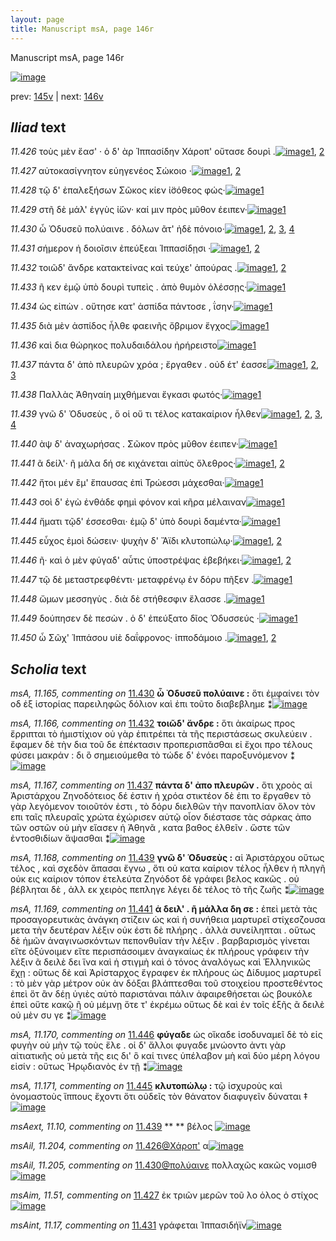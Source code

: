 ```yaml
---
layout: page
title: Manuscript msA, page 146r
---
```


Manuscript msA, page 146r

[![image](http://www.homermultitext.org/iipsrv?OBJ=IIP,1.0&FIF=/project/homer/pyramidal/deepzoom/hmt/vaimg/2017a/VA146RN_0318.tif&WID=100&CVT=JPEG)](http://www.homermultitext.org/ict2/?urn=urn:cite2:hmt:vaimg.2017a:VA146RN_0318)

prev:  [145v](../145v/) | next:  [146v](../146v/)

## *Iliad* text

*11.426* <a id="11.426"/> τοὺς μὲν ἔασ' · ὁ δ' ὰρ Ἱππασίδην Χάροπ' οὔτασε δουρὶ .[![image](http://www.homermultitext.org/iipsrv?OBJ=IIP,1.0&FIF=/project/homer/pyramidal/deepzoom/hmt/vaimg/2017a/VA146RN_0318.tif&RGN=0.162,0.202,0.467,0.027&WID=1000&CVT=JPEG)](http://www.homermultitext.org/ict2/?urn=urn:cite2:hmt:vaimg.2017a:VA146RN_0318@0.162,0.202,0.467,0.027)[1](#msAil_11.204), [2](#msA_11.164)

*11.427* <a id="11.427"/> αὐτοκασίγνητον εὐηγενέος Σώκοιο ·[![image](http://www.homermultitext.org/iipsrv?OBJ=IIP,1.0&FIF=/project/homer/pyramidal/deepzoom/hmt/vaimg/2017a/VA146RN_0318.tif&RGN=0.159,0.2222,0.349,0.024&WID=1000&CVT=JPEG)](http://www.homermultitext.org/ict2/?urn=urn:cite2:hmt:vaimg.2017a:VA146RN_0318@0.159,0.2222,0.349,0.024)[1](#msAim_11.51), [2](#msA_11.164)

*11.428* <a id="11.428"/> τῷ δ' ἐπαλεξήσων Σῶκος κίεν ἰ̈σόθεος φώς·[![image](http://www.homermultitext.org/iipsrv?OBJ=IIP,1.0&FIF=/project/homer/pyramidal/deepzoom/hmt/vaimg/2017a/VA146RN_0318.tif&RGN=0.16,0.2425,0.42,0.0233&WID=1000&CVT=JPEG)](http://www.homermultitext.org/ict2/?urn=urn:cite2:hmt:vaimg.2017a:VA146RN_0318@0.16,0.2425,0.42,0.0233)[1](#msA_11.164)

*11.429* <a id="11.429"/> στῆ δὲ μάλ' ἐγγὺς ἰ̈ών· καί μιν πρὸς μῦθον έειπεν·[![image](http://www.homermultitext.org/iipsrv?OBJ=IIP,1.0&FIF=/project/homer/pyramidal/deepzoom/hmt/vaimg/2017a/VA146RN_0318.tif&RGN=0.155,0.2605,0.437,0.0233&WID=1000&CVT=JPEG)](http://www.homermultitext.org/ict2/?urn=urn:cite2:hmt:vaimg.2017a:VA146RN_0318@0.155,0.2605,0.437,0.0233)[1](#msA_11.164)

*11.430* <a id="11.430"/> ὦ Ὀδυσεῦ πολύαινε . δόλων ᾶτ' ἠδὲ πόνοιο·[![image](http://www.homermultitext.org/iipsrv?OBJ=IIP,1.0&FIF=/project/homer/pyramidal/deepzoom/hmt/vaimg/2017a/VA146RN_0318.tif&RGN=0.156,0.28,0.393,0.0218&WID=1000&CVT=JPEG)](http://www.homermultitext.org/ict2/?urn=urn:cite2:hmt:vaimg.2017a:VA146RN_0318@0.156,0.28,0.393,0.0218)[1](#msAil_11.205), [2](#msAim_11.52), [3](#msA_11.165), [4](#msA_11.164)

*11.431* <a id="11.431"/> σήμερον ἠ δοιοῖσιν ἐπεύξεαι Ἱππασίδῃσι ·[![image](http://www.homermultitext.org/iipsrv?OBJ=IIP,1.0&FIF=/project/homer/pyramidal/deepzoom/hmt/vaimg/2017a/VA146RN_0318.tif&RGN=0.162,0.2973,0.399,0.0233&WID=1000&CVT=JPEG)](http://www.homermultitext.org/ict2/?urn=urn:cite2:hmt:vaimg.2017a:VA146RN_0318@0.162,0.2973,0.399,0.0233)[1](#msAint_11.17), [2](#msA_11.164)

*11.432* <a id="11.432"/> τοιῶδ' ἄνδρε κατακτείνας καὶ τεύχε' ἀπούρας .[![image](http://www.homermultitext.org/iipsrv?OBJ=IIP,1.0&FIF=/project/homer/pyramidal/deepzoom/hmt/vaimg/2017a/VA146RN_0318.tif&RGN=0.158,0.3146,0.442,0.0248&WID=1000&CVT=JPEG)](http://www.homermultitext.org/ict2/?urn=urn:cite2:hmt:vaimg.2017a:VA146RN_0318@0.158,0.3146,0.442,0.0248)[1](#msA_11.166), [2](#msA_11.164)

*11.433* <a id="11.433"/> ῆ κεν ἐμῷ ὑπὸ δουρὶ τυπεὶς . ἀπὸ θυμὸν ὀλέσσῃς·[![image](http://www.homermultitext.org/iipsrv?OBJ=IIP,1.0&FIF=/project/homer/pyramidal/deepzoom/hmt/vaimg/2017a/VA146RN_0318.tif&RGN=0.164,0.3356,0.442,0.0248&WID=1000&CVT=JPEG)](http://www.homermultitext.org/ict2/?urn=urn:cite2:hmt:vaimg.2017a:VA146RN_0318@0.164,0.3356,0.442,0.0248)[1](#msA_11.164)

*11.434* <a id="11.434"/> ὡς εἰπὼν . οὔτησε κατ' ἀσπίδα πάντοσε , ΐσην·[![image](http://www.homermultitext.org/iipsrv?OBJ=IIP,1.0&FIF=/project/homer/pyramidal/deepzoom/hmt/vaimg/2017a/VA146RN_0318.tif&RGN=0.158,0.3544,0.415,0.0263&WID=1000&CVT=JPEG)](http://www.homermultitext.org/ict2/?urn=urn:cite2:hmt:vaimg.2017a:VA146RN_0318@0.158,0.3544,0.415,0.0263)[1](#msA_11.164)

*11.435* <a id="11.435"/> διὰ μὲν ἀσπίδος ἦλθε φαεινῆς ὄβριμον ἔγχος[![image](http://www.homermultitext.org/iipsrv?OBJ=IIP,1.0&FIF=/project/homer/pyramidal/deepzoom/hmt/vaimg/2017a/VA146RN_0318.tif&RGN=0.158,0.3754,0.428,0.0248&WID=1000&CVT=JPEG)](http://www.homermultitext.org/ict2/?urn=urn:cite2:hmt:vaimg.2017a:VA146RN_0318@0.158,0.3754,0.428,0.0248)[1](#msA_11.164)

*11.436* <a id="11.436"/> καὶ δια θώρηκος πολυδαιδάλου ἠρήρειστο[![image](http://www.homermultitext.org/iipsrv?OBJ=IIP,1.0&FIF=/project/homer/pyramidal/deepzoom/hmt/vaimg/2017a/VA146RN_0318.tif&RGN=0.161,0.3949,0.401,0.024&WID=1000&CVT=JPEG)](http://www.homermultitext.org/ict2/?urn=urn:cite2:hmt:vaimg.2017a:VA146RN_0318@0.161,0.3949,0.401,0.024)[1](#msA_11.164)

*11.437* <a id="11.437"/> πάντα δ' ἀπὸ πλευρῶν χρόα ; ἔργαθεν . οὐδ έτ' έασσε[![image](http://www.homermultitext.org/iipsrv?OBJ=IIP,1.0&FIF=/project/homer/pyramidal/deepzoom/hmt/vaimg/2017a/VA146RN_0318.tif&RGN=0.156,0.4137,0.461,0.024&WID=1000&CVT=JPEG)](http://www.homermultitext.org/ict2/?urn=urn:cite2:hmt:vaimg.2017a:VA146RN_0318@0.156,0.4137,0.461,0.024)[1](#msA_11.167), [2](#msA_11.164), [3](#msAint_11.18)

*11.438* <a id="11.438"/> Παλλὰς Ἀθηναίη μιχθήμεναι ἔγκασι φωτός·[![image](http://www.homermultitext.org/iipsrv?OBJ=IIP,1.0&FIF=/project/homer/pyramidal/deepzoom/hmt/vaimg/2017a/VA146RN_0318.tif&RGN=0.156,0.4339,0.414,0.0218&WID=1000&CVT=JPEG)](http://www.homermultitext.org/ict2/?urn=urn:cite2:hmt:vaimg.2017a:VA146RN_0318@0.156,0.4339,0.414,0.0218)[1](#msA_11.164)

*11.439* <a id="11.439"/> γνῶ δ' Ὀδυσεὺς , ὅ οἱ οὔ τι τέλος κατακαίριον ἦλθεν[![image](http://www.homermultitext.org/iipsrv?OBJ=IIP,1.0&FIF=/project/homer/pyramidal/deepzoom/hmt/vaimg/2017a/VA146RN_0318.tif&RGN=0.158,0.4527,0.439,0.0225&WID=1000&CVT=JPEG)](http://www.homermultitext.org/ict2/?urn=urn:cite2:hmt:vaimg.2017a:VA146RN_0318@0.158,0.4527,0.439,0.0225)[1](#msAext_11.10), [2](#msA_11.168), [3](#msAint_11.19), [4](#msA_11.164)

*11.440* <a id="11.440"/> ὰψ δ' ἀναχωρήσας . Σῶκον πρὸς μῦθον έειπεν·[![image](http://www.homermultitext.org/iipsrv?OBJ=IIP,1.0&FIF=/project/homer/pyramidal/deepzoom/hmt/vaimg/2017a/VA146RN_0318.tif&RGN=0.155,0.4707,0.433,0.024&WID=1000&CVT=JPEG)](http://www.homermultitext.org/ict2/?urn=urn:cite2:hmt:vaimg.2017a:VA146RN_0318@0.155,0.4707,0.433,0.024)[1](#msA_11.164)

*11.441* <a id="11.441"/> ᾶ δείλ'· ῆ μάλα δή σε κιχάνεται αἰπὺς ὄλεθρος·[![image](http://www.homermultitext.org/iipsrv?OBJ=IIP,1.0&FIF=/project/homer/pyramidal/deepzoom/hmt/vaimg/2017a/VA146RN_0318.tif&RGN=0.156,0.488,0.432,0.024&WID=1000&CVT=JPEG)](http://www.homermultitext.org/ict2/?urn=urn:cite2:hmt:vaimg.2017a:VA146RN_0318@0.156,0.488,0.432,0.024)[1](#msA_11.169), [2](#msA_11.164)

*11.442* <a id="11.442"/> ἤτοι μέν ἒμ' ἔπαυσας ἐπὶ Τρώεσσι μάχεσθαι·[![image](http://www.homermultitext.org/iipsrv?OBJ=IIP,1.0&FIF=/project/homer/pyramidal/deepzoom/hmt/vaimg/2017a/VA146RN_0318.tif&RGN=0.16,0.5075,0.4,0.0225&WID=1000&CVT=JPEG)](http://www.homermultitext.org/ict2/?urn=urn:cite2:hmt:vaimg.2017a:VA146RN_0318@0.16,0.5075,0.4,0.0225)[1](#msA_11.164)

*11.443* <a id="11.443"/> σοὶ δ' ἐγὼ ἐνθάδε φημὶ φόνον καὶ κῆρα μέλαιναν[![image](http://www.homermultitext.org/iipsrv?OBJ=IIP,1.0&FIF=/project/homer/pyramidal/deepzoom/hmt/vaimg/2017a/VA146RN_0318.tif&RGN=0.157,0.5248,0.433,0.027&WID=1000&CVT=JPEG)](http://www.homermultitext.org/ict2/?urn=urn:cite2:hmt:vaimg.2017a:VA146RN_0318@0.157,0.5248,0.433,0.027)[1](#msA_11.164)

*11.444* <a id="11.444"/> ἤματι τῷδ' έσσεσθαι· ἐμῷ δ' ὑπὸ δουρὶ δαμέντα·[![image](http://www.homermultitext.org/iipsrv?OBJ=IIP,1.0&FIF=/project/homer/pyramidal/deepzoom/hmt/vaimg/2017a/VA146RN_0318.tif&RGN=0.159,0.5458,0.435,0.0263&WID=1000&CVT=JPEG)](http://www.homermultitext.org/ict2/?urn=urn:cite2:hmt:vaimg.2017a:VA146RN_0318@0.159,0.5458,0.435,0.0263)[1](#msA_11.164)

*11.445* <a id="11.445"/> εὖχος ἐμοὶ δώσειν· ψυχὴν δ' Ἄϊδι κλυτοπώλῳ·[![image](http://www.homermultitext.org/iipsrv?OBJ=IIP,1.0&FIF=/project/homer/pyramidal/deepzoom/hmt/vaimg/2017a/VA146RN_0318.tif&RGN=0.156,0.5631,0.414,0.0293&WID=1000&CVT=JPEG)](http://www.homermultitext.org/ict2/?urn=urn:cite2:hmt:vaimg.2017a:VA146RN_0318@0.156,0.5631,0.414,0.0293)[1](#msA_11.171), [2](#msA_11.164)

*11.446* <a id="11.446"/> ῆ· καὶ ὁ μὲν φύγαδ' αὖτις ὑποστρέψας ἐβεβήκει·[![image](http://www.homermultitext.org/iipsrv?OBJ=IIP,1.0&FIF=/project/homer/pyramidal/deepzoom/hmt/vaimg/2017a/VA146RN_0318.tif&RGN=0.153,0.5826,0.443,0.0278&WID=1000&CVT=JPEG)](http://www.homermultitext.org/ict2/?urn=urn:cite2:hmt:vaimg.2017a:VA146RN_0318@0.153,0.5826,0.443,0.0278)[1](#msA_11.164), [2](#msA_11.170)

*11.447* <a id="11.447"/> τῷ δὲ μεταστρεφθέντι· μεταφρένῳ ἐν δόρυ πῆξεν .[![image](http://www.homermultitext.org/iipsrv?OBJ=IIP,1.0&FIF=/project/homer/pyramidal/deepzoom/hmt/vaimg/2017a/VA146RN_0318.tif&RGN=0.153,0.6036,0.448,0.0263&WID=1000&CVT=JPEG)](http://www.homermultitext.org/ict2/?urn=urn:cite2:hmt:vaimg.2017a:VA146RN_0318@0.153,0.6036,0.448,0.0263)[1](#msA_11.164)

*11.448* <a id="11.448"/> ὤμων μεσσηγὺς . διὰ δὲ στήθεσφιν ἔλασσε .[![image](http://www.homermultitext.org/iipsrv?OBJ=IIP,1.0&FIF=/project/homer/pyramidal/deepzoom/hmt/vaimg/2017a/VA146RN_0318.tif&RGN=0.155,0.6209,0.383,0.0278&WID=1000&CVT=JPEG)](http://www.homermultitext.org/ict2/?urn=urn:cite2:hmt:vaimg.2017a:VA146RN_0318@0.155,0.6209,0.383,0.0278)[1](#msA_11.164)

*11.449* <a id="11.449"/> δούπησεν δὲ πεσὼν . ὁ δ' ἐπεύξατο δῖος Ὀδυσσεύς ·[![image](http://www.homermultitext.org/iipsrv?OBJ=IIP,1.0&FIF=/project/homer/pyramidal/deepzoom/hmt/vaimg/2017a/VA146RN_0318.tif&RGN=0.152,0.6389,0.442,0.027&WID=1000&CVT=JPEG)](http://www.homermultitext.org/ict2/?urn=urn:cite2:hmt:vaimg.2017a:VA146RN_0318@0.152,0.6389,0.442,0.027)[1](#msA_11.164)

*11.450* <a id="11.450"/> ὦ Σῶχ' Ἱππάσου υἱὲ δαΐφρονος· ἱπποδάμοιο .[![image](http://www.homermultitext.org/iipsrv?OBJ=IIP,1.0&FIF=/project/homer/pyramidal/deepzoom/hmt/vaimg/2017a/VA146RN_0318.tif&RGN=0.152,0.6577,0.405,0.03&WID=1000&CVT=JPEG)](http://www.homermultitext.org/ict2/?urn=urn:cite2:hmt:vaimg.2017a:VA146RN_0318@0.152,0.6577,0.405,0.03)[1](#msAint_11.20), [2](#msA_11.164)

## *Scholia* text

*msA, 11.165, commenting on* [11.430](#11.430)  <a id="msA_11.165"/> **ὦ Ὀδυσεῦ πολύαινε :** ὅτι ἐμφαίνει τὸν οδ ἐξ ἱστορίας παρειληφῶς δόλιον καὶ ἐπι τοῦτο διαβεβλημε ⁑[![image](http://www.homermultitext.org/iipsrv?OBJ=IIP,1.0&FIF=/project/homer/pyramidal/deepzoom/hmt/vaimg/2017a/VA146RN_0318.tif&RGN=0.587,0.192,0.18,0.0563&WID=1000&CVT=JPEG)](http://www.homermultitext.org/ict2/?urn=urn:cite2:hmt:vaimg.2017a:VA146RN_0318@0.587,0.192,0.18,0.0563)

*msA, 11.166, commenting on* [11.432](#11.432)  <a id="msA_11.166"/> **τοιῶδ' ἄνδρε :** ὅτι ἀκαίρως προς ἔρριπται τὸ ἡμιστίχιον οὐ γὰρ ἐπιτρέπει τὰ τῆς περιστάσεως σκυλεύειν . ἔφαμεν δὲ τὴν δια τοῦ δε ἐπέκτασιν προπερισπᾶσθαι εἰ ἔχοι προ τέλους φύσει μακράν : δι ὃ σημειούμεθα τὸ τώδε δ' ἐνόει παροξυνόμενον ⁑[![image](http://www.homermultitext.org/iipsrv?OBJ=IIP,1.0&FIF=/project/homer/pyramidal/deepzoom/hmt/vaimg/2017a/VA146RN_0318.tif&RGN=0.587,0.192,0.18,0.0563&WID=1000&CVT=JPEG)](http://www.homermultitext.org/ict2/?urn=urn:cite2:hmt:vaimg.2017a:VA146RN_0318@0.587,0.192,0.18,0.0563)

*msA, 11.167, commenting on* [11.437](#11.437)  <a id="msA_11.167"/> **πάντα δ' ἀπο πλευρῶν .** ὅτι χροὸς αἱ Ἀριστάρχου Ζηνοδότειος δέ ἐστιν ἡ χρόα στικτέον δὲ ἐπι το ἔργαθεν τὸ γὰρ λεγόμενον τοιοῦτόν ἐστι , τὸ δόρυ διελθῶν τὴν πανοπλίαν ὅλον τὸν επι ταῖς πλευραῖς χρώτα ἐχώρισεν αὐτῷ οἷον διέστασε τὰς σάρκας ἀπο τῶν οστῶν οὐ μὴν εἴασεν ἡ Ἀθηνᾶ , κατα βαθος ἐλθεῖν . ὥστε τῶν ἐντοσθιδίων ἅψασθαι ⁑[![image](http://www.homermultitext.org/iipsrv?OBJ=IIP,1.0&FIF=/project/homer/pyramidal/deepzoom/hmt/vaimg/2017a/VA146RN_0318.tif&RGN=0.599,0.3203,0.191,0.111&WID=1000&CVT=JPEG)](http://www.homermultitext.org/ict2/?urn=urn:cite2:hmt:vaimg.2017a:VA146RN_0318@0.599,0.3203,0.191,0.111)

*msA, 11.168, commenting on* [11.439](#11.439)  <a id="msA_11.168"/> **γνῶ δ' Ὁδυσεὺς :** αἱ Ἀριστάρχου οὕτως τέλος , καὶ σχεδὸν ἅπασαι ἔγνω , ὅτι οὐ κατα καίριον τέλος ἦλθεν ἡ πληγῆ οὐκ εις καίριον τόπον ἐτελεύτα Ζηνόδοτ δὲ γράφει βελος κακῶς . οὐ βέβληται δὲ , ἀλλ εκ χειρὸς πεπληγε λέγει δὲ τέλος τὸ τῆς ζωῆς ⁑[![image](http://www.homermultitext.org/iipsrv?OBJ=IIP,1.0&FIF=/project/homer/pyramidal/deepzoom/hmt/vaimg/2017a/VA146RN_0318.tif&RGN=0.597,0.4246,0.184,0.0885&WID=1000&CVT=JPEG)](http://www.homermultitext.org/ict2/?urn=urn:cite2:hmt:vaimg.2017a:VA146RN_0318@0.597,0.4246,0.184,0.0885)

*msA, 11.169, commenting on* [11.441](#11.441)  <a id="msA_11.169"/> **ἁ δειλ' . ῆ μάλλα δη σε :** ἐπεὶ μετὰ τὰς προσαγορευτικὰς ἀνάγκη στίζειν ὡς καὶ ἡ συνήθεια μαρτυρεῖ στίχεσζουσα μετα τὴν δευτέραν λέξιν οὐκ έστι δὲ πλήρης . ἀλλὰ συνείληπται . οὕτως δὲ ἡμῶν ἀναγινωσκόντων πεπονθυῖαν τὴν λέξιν . βαρβαρισμὸς γίνεται εἴτε ὀξύνοιμεν εἴτε περισπάσοιμεν ἀναγκαίως ἐκ πλήρους γράφειν τὴν λέξιν ᾶ δειλὲ δει ἵνα καὶ ἡ στιγμὴ καὶ ὁ τόνος ἀναλόγως καὶ Ἑλληνικῶς ἔχῃ : οὕτως δὲ καὶ Ἀρίσταρχος ἔγραφεν ἐκ πλήρους ὡς Δίδυμος μαρτυρεῖ : τὸ μὲν γὰρ μέτρον οὐκ ὰν δόξαι βλάπτεσθαι τοῦ στοιχείου προστεθέντος ἐπεὶ ὅτ ἂν δέῃ ὑγιὲς αὐτὸ παριστάναι πάλιν ἀφαιρεθήσεται ὡς βουκόλε ἐπεὶ οὔτε κακῷ ῆ οὐ μέμνῃ ὅτε τ' ἐκρέμω οὕτως δὲ καὶ ἐν τοῖς ἑξῆς ᾶ δειλὲ οὐ μὲν συ γε ⁑[![image](http://www.homermultitext.org/iipsrv?OBJ=IIP,1.0&FIF=/project/homer/pyramidal/deepzoom/hmt/vaimg/2017a/VA146RN_0318.tif&RGN=0.149,0.5041,0.637,0.2288&WID=1000&CVT=JPEG)](http://www.homermultitext.org/ict2/?urn=urn:cite2:hmt:vaimg.2017a:VA146RN_0318@0.149,0.5041,0.637,0.2288)

*msA, 11.170, commenting on* [11.446](#11.446)  <a id="msA_11.170"/> **φύγαδε** ὡς οἵκαδε ἰσοδυναμεῖ δὲ τὸ εἰς φυγὴν οὐ μὴν τῷ τοὺς ἕλε . οἱ δ' ἄλλοι φυγαδε μνώοντο ἀντι γὰρ αἰτιατικῆς οὐ μετὰ τῆς εις δι' ὃ καί τινες ὑπέλαβον μὴ καὶ δύο μέρη λόγου εἰσίν : οὕτως Ἡρῳδιανὸς ἐν τῇ ⁑[![image](http://www.homermultitext.org/iipsrv?OBJ=IIP,1.0&FIF=/project/homer/pyramidal/deepzoom/hmt/vaimg/2017a/VA146RN_0318.tif&RGN=0.151,0.7104,0.636,0.0473&WID=1000&CVT=JPEG)](http://www.homermultitext.org/ict2/?urn=urn:cite2:hmt:vaimg.2017a:VA146RN_0318@0.151,0.7104,0.636,0.0473)

*msA, 11.171, commenting on* [11.445](#11.445)  <a id="msA_11.171"/> **κλυτοπώλῳ :** τῷ ἰσχυροὺς καὶ ὀνομαστοὺς ἵππους ἔχοντι ὅτι οὐδεῖς τὸν θάνατον διαφυγεῖν δύναται ‡[![image](http://www.homermultitext.org/iipsrv?OBJ=IIP,1.0&FIF=/project/homer/pyramidal/deepzoom/hmt/vaimg/2017a/VA146RN_0318.tif&RGN=0.141,0.7434,0.605,0.0255&WID=1000&CVT=JPEG)](http://www.homermultitext.org/ict2/?urn=urn:cite2:hmt:vaimg.2017a:VA146RN_0318@0.141,0.7434,0.605,0.0255)

*msAext, 11.10, commenting on* [11.439](#11.439)  <a id="msAext_11.10"/> **					 				** 					 βέλος 				[![image](http://www.homermultitext.org/iipsrv?OBJ=IIP,1.0&FIF=/project/homer/pyramidal/deepzoom/hmt/vaimg/2017a/VA146RN_0318.tif&RGN=0.852,0.4516,0.042,0.0165&WID=1000&CVT=JPEG)](http://www.homermultitext.org/ict2/?urn=urn:cite2:hmt:vaimg.2017a:VA146RN_0318@0.852,0.4516,0.042,0.0165)

*msAil, 11.204, commenting on* [11.426@Χάροπ'](#11.426@Χάροπ')  <a id="msAil_11.204"/> α[![image](http://www.homermultitext.org/iipsrv?OBJ=IIP,1.0&FIF=/project/homer/pyramidal/deepzoom/hmt/vaimg/2017a/VA146RN_0318.tif&RGN=0.507,0.2018,0.012,0.0098&WID=1000&CVT=JPEG)](http://www.homermultitext.org/ict2/?urn=urn:cite2:hmt:vaimg.2017a:VA146RN_0318@0.507,0.2018,0.012,0.0098)

*msAil, 11.205, commenting on* [11.430@πολύαινε](#11.430@πολύαινε)  <a id="msAil_11.205"/> πολλαχῶς κακῶς νομισθ[![image](http://www.homermultitext.org/iipsrv?OBJ=IIP,1.0&FIF=/project/homer/pyramidal/deepzoom/hmt/vaimg/2017a/VA146RN_0318.tif&RGN=0.284,0.2738,0.095,0.015&WID=1000&CVT=JPEG)](http://www.homermultitext.org/ict2/?urn=urn:cite2:hmt:vaimg.2017a:VA146RN_0318@0.284,0.2738,0.095,0.015)

*msAim, 11.51, commenting on* [11.427](#11.427)  <a id="msAim_11.51"/> ἐκ τριῶν μερῶν τοῦ λο ὁλος ὁ στίχος[![image](http://www.homermultitext.org/iipsrv?OBJ=IIP,1.0&FIF=/project/homer/pyramidal/deepzoom/hmt/vaimg/2017a/VA146RN_0318.tif&RGN=0.516,0.2183,0.078,0.0248&WID=1000&CVT=JPEG)](http://www.homermultitext.org/ict2/?urn=urn:cite2:hmt:vaimg.2017a:VA146RN_0318@0.516,0.2183,0.078,0.0248)

*msAint, 11.17, commenting on* [11.431](#11.431)  <a id="msAint_11.17"/> γράφεται Ἱππασιδήϊν[![image](http://www.homermultitext.org/iipsrv?OBJ=IIP,1.0&FIF=/project/homer/pyramidal/deepzoom/hmt/vaimg/2017a/VA146RN_0318.tif&RGN=0.108,0.3023,0.056,0.0218&WID=1000&CVT=JPEG)](http://www.homermultitext.org/ict2/?urn=urn:cite2:hmt:vaimg.2017a:VA146RN_0318@0.108,0.3023,0.056,0.0218)